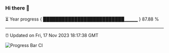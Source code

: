 ### Hi there 👋

⏳ Year progress { ██████████████████████████▁▁▁▁ } 87.88 %

---

⏰ Updated on Fri, 17 Nov 2023 18:17:38 GMT

![Progress Bar CI](https://github.com/liununu/liununu/workflows/Progress%20Bar%20CI/badge.svg)
